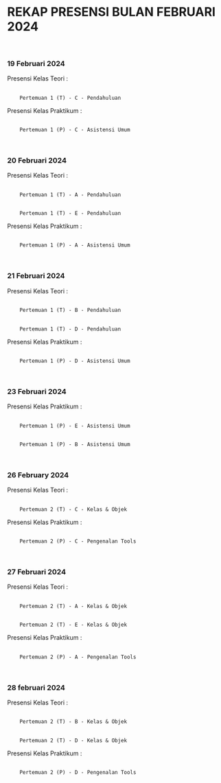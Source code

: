 # REKAP PRESENSI BULAN FEBRUARI 2024
<br/>

### 19 Februari 2024
Presensi Kelas Teori :
##
        Pertemuan 1 (T) - C - Pendahuluan
Presensi Kelas Praktikum :
##
        Pertemuan 1 (P) - C - Asistensi Umum
<br/>

### 20 Februari 2024
Presensi Kelas Teori :
##
        Pertemuan 1 (T) - A - Pendahuluan
##
        Pertemuan 1 (T) - E - Pendahuluan
Presensi Kelas Praktikum :
##
        Pertemuan 1 (P) - A - Asistensi Umum
<br/>

### 21 Februari 2024
Presensi Kelas Teori :
##
        Pertemuan 1 (T) - B - Pendahuluan
##
        Pertemuan 1 (T) - D - Pendahuluan
Presensi Kelas Praktikum :
##
        Pertemuan 1 (P) - D - Asistensi Umum
<br/>

### 23 Februari 2024
Presensi Kelas Praktikum :
##
        Pertemuan 1 (P) - E - Asistensi Umum
##
        Pertemuan 1 (P) - B - Asistensi Umum
<br/>

### 26 February 2024
Presensi Kelas Teori :
##
        Pertemuan 2 (T) - C - Kelas & Objek
Presensi Kelas Praktikum :
##
        Pertemuan 2 (P) - C - Pengenalan Tools
<br/>

### 27 Februari 2024
Presensi Kelas Teori :
##
        Pertemuan 2 (T) - A - Kelas & Objek
##
        Pertemuan 2 (T) - E - Kelas & Objek
Presensi Kelas Praktikum :
##
        Pertemuan 2 (P) - A - Pengenalan Tools
<br/>

### 28 februari 2024
Presensi Kelas Teori :
##
        Pertemuan 2 (T) - B - Kelas & Objek
##
        Pertemuan 2 (T) - D - Kelas & Objek
Presensi Kelas Praktikum :
##
        Pertemuan 2 (P) - D - Pengenalan Tools
<br/>